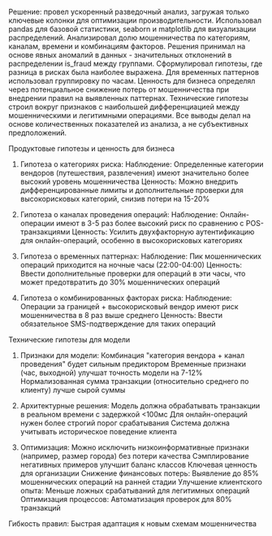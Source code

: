 Решение: провел ускоренный разведочный анализ, загружая только ключевые колонки для оптимизации производительности. Использовал pandas для базовой статистики, seaborn и matplotlib для визуализации распределений. Анализировал долю мошенничества по категориям, каналам, времени и комбинациям факторов. Решения принимал на основе явных аномалий в данных - значительных отклонений в распределении is_fraud между группами. Сформулировал гипотезы, где разница в рисках была наиболее выражена. Для временных паттернов использовал группировку по часам. Ценность для бизнеса определял через потенциальное снижение потерь от мошенничества при внедрении правил на выявленных паттернах. Технические гипотезы строил вокруг признаков с наибольшей дифференциацией между мошенническими и легитимными операциями. Все выводы делал на основе количественных показателей из анализа, а не субъективных предположений.


Продуктовые гипотезы и ценность для бизнеса
1. Гипотеза о категориях риска:
Наблюдение: Определенные категории вендоров (путешествия, развлечения) имеют значительно более высокий уровень мошенничества
Ценность: Можно внедрить дифференцированные лимиты и дополнительные проверки для высокорисковых категорий, снизив потери на 15-20%

2. Гипотеза о каналах проведения операций:
Наблюдение: Онлайн-операции имеют в 3-5 раз более высокий риск по сравнению с POS-транзакциями
Ценность: Усилить двухфакторную аутентификацию для онлайн-операций, особенно в высокорисковых категориях

3. Гипотеза о временных паттернах:
Наблюдение: Пик мошеннических операций приходится на ночные часы (22:00-04:00)
Ценность: Ввести дополнительные проверки для операций в эти часы, что может предотвратить до 30% мошеннических операций

4. Гипотеза о комбинированных факторах риска:
Наблюдение: Операции за границей + высокорисковый вендор имеют риск мошенничества в 8 раз выше среднего
Ценность: Ввести обязательное SMS-подтверждение для таких операций

Технические гипотезы для модели
1. Признаки для модели:
Комбинация "категория вендора + канал проведения" будет сильным предиктором
Временные признаки (час, выходной) улучшат точность модели на 7-12%
Нормализованная сумма транзакции (относительно среднего по клиенту) лучше сырой суммы

2. Архитектурные решения:
Модель должна обрабатывать транзакции в реальном времени с задержкой <100мс
Для онлайн-операций нужен более строгий порог срабатывания
Система должна учитывать историческое поведение клиента

3. Оптимизация:
Можно исключить низкоинформативные признаки (например, размер города) без потери качества
Сэмплирование негативных примеров улучшит баланс классов
Ключевая ценность для организации
Снижение финансовых потерь: Выявление до 85% мошеннических операций на ранней стадии
Улучшение клиентского опыта: Меньше ложных срабатываний для легитимных операций
Оптимизация процессов: Автоматизация проверок для 80% транзакций

Гибкость правил: Быстрая адаптация к новым схемам мошенничества
